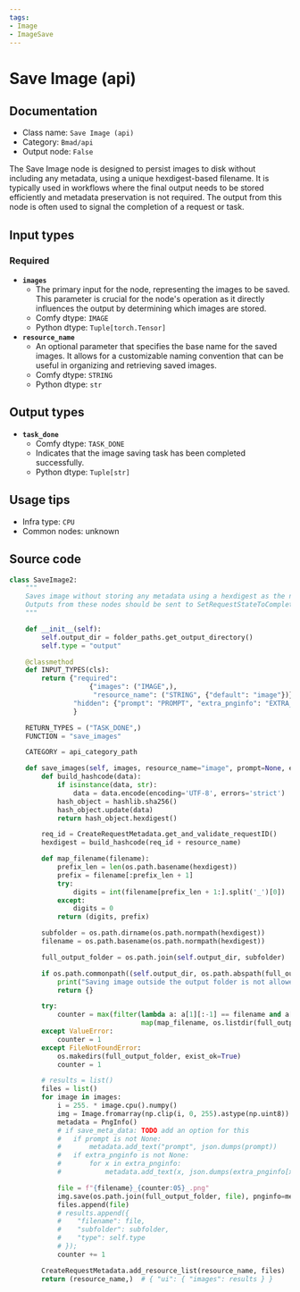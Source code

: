 ```yaml
---
tags:
- Image
- ImageSave
---
```


# Save Image (api)
## Documentation
- Class name: `Save Image (api)`
- Category: `Bmad/api`
- Output node: `False`

The Save Image node is designed to persist images to disk without including any metadata, using a unique hexdigest-based filename. It is typically used in workflows where the final output needs to be stored efficiently and metadata preservation is not required. The output from this node is often used to signal the completion of a request or task.
## Input types
### Required
- **`images`**
    - The primary input for the node, representing the images to be saved. This parameter is crucial for the node's operation as it directly influences the output by determining which images are stored.
    - Comfy dtype: `IMAGE`
    - Python dtype: `Tuple[torch.Tensor]`
- **`resource_name`**
    - An optional parameter that specifies the base name for the saved images. It allows for a customizable naming convention that can be useful in organizing and retrieving saved images.
    - Comfy dtype: `STRING`
    - Python dtype: `str`
## Output types
- **`task_done`**
    - Comfy dtype: `TASK_DONE`
    - Indicates that the image saving task has been completed successfully.
    - Python dtype: `Tuple[str]`
## Usage tips
- Infra type: `CPU`
- Common nodes: unknown


## Source code
```python
class SaveImage2:
    """
    Saves image without storing any metadata using a hexdigest as the name.
    Outputs from these nodes should be sent to SetRequestStateToComplete.
    """

    def __init__(self):
        self.output_dir = folder_paths.get_output_directory()
        self.type = "output"

    @classmethod
    def INPUT_TYPES(cls):
        return {"required":
                    {"images": ("IMAGE",),
                     "resource_name": ("STRING", {"default": "image"})},
                "hidden": {"prompt": "PROMPT", "extra_pnginfo": "EXTRA_PNGINFO"},
                }

    RETURN_TYPES = ("TASK_DONE",)
    FUNCTION = "save_images"

    CATEGORY = api_category_path

    def save_images(self, images, resource_name="image", prompt=None, extra_pnginfo=None):
        def build_hashcode(data):
            if isinstance(data, str):
                data = data.encode(encoding='UTF-8', errors='strict')
            hash_object = hashlib.sha256()
            hash_object.update(data)
            return hash_object.hexdigest()

        req_id = CreateRequestMetadata.get_and_validate_requestID()
        hexdigest = build_hashcode(req_id + resource_name)

        def map_filename(filename):
            prefix_len = len(os.path.basename(hexdigest))
            prefix = filename[:prefix_len + 1]
            try:
                digits = int(filename[prefix_len + 1:].split('_')[0])
            except:
                digits = 0
            return (digits, prefix)

        subfolder = os.path.dirname(os.path.normpath(hexdigest))
        filename = os.path.basename(os.path.normpath(hexdigest))

        full_output_folder = os.path.join(self.output_dir, subfolder)

        if os.path.commonpath((self.output_dir, os.path.abspath(full_output_folder))) != self.output_dir:
            print("Saving image outside the output folder is not allowed.")
            return {}

        try:
            counter = max(filter(lambda a: a[1][:-1] == filename and a[1][-1] == "_",
                                 map(map_filename, os.listdir(full_output_folder))))[0] + 1
        except ValueError:
            counter = 1
        except FileNotFoundError:
            os.makedirs(full_output_folder, exist_ok=True)
            counter = 1

        # results = list()
        files = list()
        for image in images:
            i = 255. * image.cpu().numpy()
            img = Image.fromarray(np.clip(i, 0, 255).astype(np.uint8))
            metadata = PngInfo()
            # if save_meta_data: TODO add an option for this
            #   if prompt is not None:
            #       metadata.add_text("prompt", json.dumps(prompt))
            #   if extra_pnginfo is not None:
            #       for x in extra_pnginfo:
            #           metadata.add_text(x, json.dumps(extra_pnginfo[x]))

            file = f"{filename}_{counter:05}_.png"
            img.save(os.path.join(full_output_folder, file), pnginfo=metadata, compress_level=4)
            files.append(file)
            # results.append({
            #    "filename": file,
            #    "subfolder": subfolder,
            #    "type": self.type
            # });
            counter += 1

        CreateRequestMetadata.add_resource_list(resource_name, files)
        return (resource_name,)  # { "ui": { "images": results } }

```

